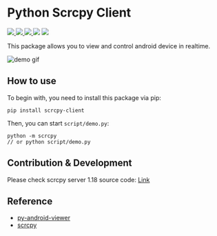 # Python Scrcpy Client
<p>
    <a href="https://pypi.org/project/scrcpy-client/" target="_blank">
        <img src="https://img.shields.io/pypi/v/scrcpy-client" />
    </a>
    <a href="https://github.com/leng-yue/py-scrcpy-client/actions/workflows/ci.yml" target="_blank">
        <img src="https://img.shields.io/github/workflow/status/leng-yue/py-scrcpy-client/CI" />
    </a>
    <a href="https://app.codecov.io/gh/leng-yue/py-scrcpy-client" target="_blank">
        <img src="https://img.shields.io/codecov/c/github/leng-yue/py-scrcpy-client" />
    </a>
    <img src="https://img.shields.io/github/license/leng-yue/py-scrcpy-client" />
    <a href="https://github.com/Genymobile/scrcpy/tree/v1.18" target="_blank">
        <img src="https://img.shields.io/badge/scrcpy-v1.18-violet" />
    </a>
</p>

This package allows you to view and control android device in realtime. 

![demo gif](https://raw.githubusercontent.com/leng-yue/py-scrcpy-client/main/demo.gif)

## How to use
To begin with, you need to install this package via pip:
```shell
pip install scrcpy-client
```
Then, you can start `script/demo.py`:
```shell
python -m scrcpy
// or python script/demo.py
```

## Contribution & Development
Please check scrcpy server 1.18 source code: [Link](https://github.com/Genymobile/scrcpy/tree/v1.18/server)

## Reference
- [py-android-viewer](https://github.com/razumeiko/py-android-viewer)
- [scrcpy](https://github.com/Genymobile/scrcpy)

